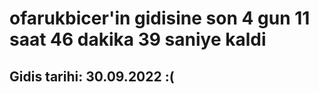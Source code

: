 # ofarukbicer'in gidisine son 4 gun 11 saat 46 dakika 39 saniye kaldi

## Gidis tarihi: 30.09.2022 :(